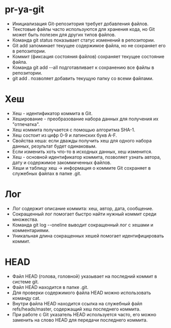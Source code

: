 # pr-ya-git

- Инициализация Git-репозитория требует добавления файлов.
- Текстовые файлы часто используются для хранения кода, но Git может быть полезен для других типов файлов.
- Команда git status показывает статус изменений в репозитории.
- Git add запоминает текущее содержимое файла, но не сохраняет его в репозитории.
- Коммит (фиксация состояния файлов) сохраняет текущее состояние файла.
- Команда git add --all подготавливает к сохранению все файлы в репозитории.
- git add . позволяет добавить текущую папку со всеми файлами.

# Хеш

- Хеш - идентификатор коммита в Git.
- Хеширование - преобразование набора данных для получения их "отпечатка".
- Хеш коммита получается с помощью алгоритма SHA-1.
- Хеш состоит из цифр 0-9 и латинских букв A-F.
- Свойства хеша: если дважды получить хеш для одного набора данных, результат будет одинаковым.
- Если изменить хоть что-то в исходных данных, хеш изменится.
- Хеш - основной идентификатор коммита, позволяет узнать автора, дату и содержимое закоммиченных файлов.
- Хеши и таблицу хеш → информация о коммите Git сохраняет в служебных файлах в папке .git.

# Лог

- Лог содержит описание коммита: хеш, автор, дата, сообщение.
- Сокращенный лог помогает быстро найти нужный коммит среди множества.
- Команда git log --oneline выводит сокращенный лог с хешами и комментариями.
- Уникальная длина сокращенных хешей помогает идентифицировать коммит.

# HEAD

- Файл HEAD (голова, головной) указывает на последний коммит в системе git.
- Файл HEAD находится в папке .git.
- Для проверки содержимого файла HEAD можно использовать команду cat.
- Внутри файла HEAD находится ссылка на служебный файл refs/heads/master, содержащий хеш последнего коммита.
- При работе с Git указатель HEAD используется часто, его можно заменить на слово HEAD для передачи последнего коммита.
